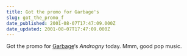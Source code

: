 ```yaml
---
title: Got the promo for Garbage's
slug: got_the_promo_f
date_published: 2001-08-07T17:47:09.000Z
date_updated: 2001-08-07T17:47:09.000Z
---
```


Got the promo for [Garbage](http://www.garbage.com)‘s *Androgny* today. Mmm, good pop music.
